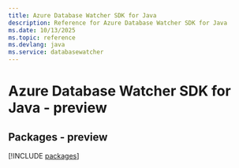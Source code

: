 ```yaml
---
title: Azure Database Watcher SDK for Java
description: Reference for Azure Database Watcher SDK for Java
ms.date: 10/13/2025
ms.topic: reference
ms.devlang: java
ms.service: databasewatcher
---
```

# Azure Database Watcher SDK for Java - preview
## Packages - preview
[!INCLUDE [packages](database-watcher-index.md)]